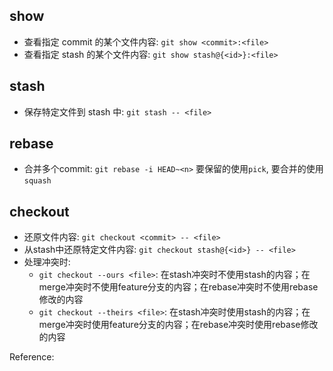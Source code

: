 
## show

-   查看指定 commit 的某个文件内容: `git show <commit>:<file>`
-   查看指定 stash 的某个文件内容: `git show stash@{<id>}:<file>`

## stash

-   保存特定文件到 stash 中: `git stash -- <file>`

## rebase

-   合并多个commit: `git rebase -i HEAD~<n>` 要保留的使用`pick`, 要合并的使用`squash`

## checkout

-   还原文件内容: `git checkout <commit> -- <file>`
-   从stash中还原特定文件内容: `git checkout stash@{<id>} -- <file>`
-   处理冲突时:
    -   `git checkout --ours <file>`: 在stash冲突时不使用stash的内容；在merge冲突时不使用feature分支的内容；在rebase冲突时不使用rebase修改的内容
    -   `git checkout --theirs <file>`: 在stash冲突时使用stash的内容；在merge冲突时使用feature分支的内容；在rebase冲突时使用rebase修改的内容



Reference:

